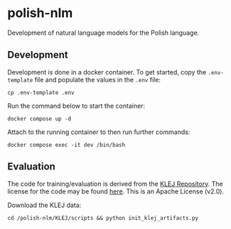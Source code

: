 # polish-nlm
Development of natural language models for the Polish language.

## Development

Development is done in a docker container. To get started, copy the `.env-template`
file and populate the values in the `.env` file:

```
cp .env-template .env
```

Run the command below to start the container:

```
docker compose up -d
```

Attach to the running container to then run further commands:

```
docker compose exec -it dev /bin/bash
```


## Evaluation

The code for training/evaluation is derived from the 
[KLEJ Repository](https://github.com/allegro/klejbenchmark-baselines).
The license for the code may be found [here](https://github.com/allegro/klejbenchmark-baselines/blob/master/LICENSE).
This is an Apache License (v2.0).

Download the KLEJ data:

```
cd /polish-nlm/KLEJ/scripts && python init_klej_artifacts.py
```